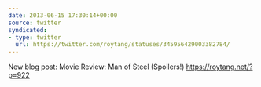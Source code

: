 ```yaml
---
date: 2013-06-15 17:30:14+00:00
source: twitter
syndicated:
- type: twitter
  url: https://twitter.com/roytang/statuses/345956429003382784/
---
```


New blog post: Movie Review: Man of Steel (Spoilers!) https://roytang.net/?p=922